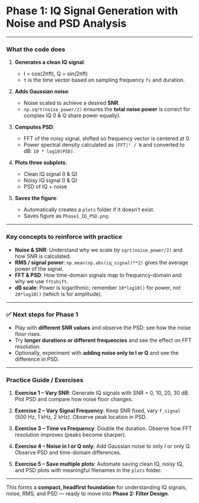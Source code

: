 # **Phase 1: IQ Signal Generation with Noise and PSD Analysis**

---

### **What the code does**

1. **Generates a clean IQ signal**:

   * I = cos(2πft), Q = sin(2πft)
   * `t` is the time vector based on sampling frequency `fs` and duration.

2. **Adds Gaussian noise**:

   * Noise scaled to achieve a desired **SNR**.
   * `np.sqrt(noise_power/2)` ensures the **total noise power** is correct for complex IQ (I & Q share power equally).

3. **Computes PSD**:

   * FFT of the noisy signal, shifted so frequency vector is centered at 0.
   * Power spectral density calculated as `|FFT|² / N` and converted to dB: `10 * log10(PSD)`.

4. **Plots three subplots**:

   * Clean IQ signal (I & Q)
   * Noisy IQ signal (I & Q)
   * PSD of IQ + noise

5. **Saves the figure**:

   * Automatically creates a `plots` folder if it doesn’t exist.
   * Saves figure as `Phase1_IQ_PSD.png`.

---

### **Key concepts to reinforce with practice**

* **Noise & SNR**: Understand why we scale by `sqrt(noise_power/2)` and how SNR is calculated.
* **RMS / signal power**: `np.mean(np.abs(iq_signal)**2)` gives the average power of the signal.
* **FFT & PSD**: How time-domain signals map to frequency-domain and why we use `fftshift`.
* **dB scale**: Power is logarithmic; remember `10*log10()` for power, not `20*log10()` (which is for amplitude).

---

### ✅ **Next steps for Phase 1**

* Play with **different SNR values** and observe the PSD: see how the noise floor rises.
* Try **longer durations or different frequencies** and see the effect on FFT resolution.
* Optionally, experiment with **adding noise only to I or Q** and see the difference in PSD.

---

### **Practice Guide / Exercises**

1. **Exercise 1 – Vary SNR**:
   Generate IQ signals with SNR = 0, 10, 20, 30 dB. Plot PSD and compare how noise floor changes.

2. **Exercise 2 – Vary Signal Frequency**:
   Keep SNR fixed, vary `f_signal` (500 Hz, 1 kHz, 2 kHz). Observe peak location in PSD.

3. **Exercise 3 – Time vs Frequency**:
   Double the duration. Observe how FFT resolution improves (peaks become sharper).

4. **Exercise 4 – Noise in I or Q only**:
   Add Gaussian noise to only I or only Q. Observe PSD and time-domain differences.

5. **Exercise 5 – Save multiple plots**:
   Automate saving clean IQ, noisy IQ, and PSD plots with meaningful filenames in the `plots` folder.

---

This forms a **compact, headfirst foundation** for understanding IQ signals, noise, RMS, and PSD — ready to move into **Phase 2: Filter Design**.



